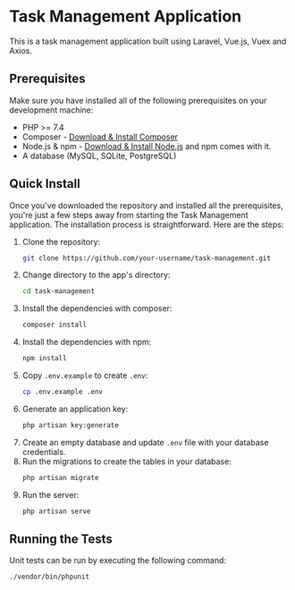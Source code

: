 # Task Management Application

This is a task management application built using Laravel, Vue.js, Vuex and Axios.

## Prerequisites

Make sure you have installed all of the following prerequisites on your development machine:

- PHP >= 7.4
- Composer - [Download & Install Composer](https://getcomposer.org/download/)
- Node.js & npm - [Download & Install Node.js](https://nodejs.org/en/download/) and npm comes with it.
- A database (MySQL, SQLite, PostgreSQL)

## Quick Install

Once you've downloaded the repository and installed all the prerequisites, you're just a few steps away from starting the Task Management application. The installation process is straightforward. Here are the steps:

1. Clone the repository:
    ```sh
    git clone https://github.com/your-username/task-management.git
    ```
2. Change directory to the app's directory:
    ```sh
    cd task-management
    ```
3. Install the dependencies with composer:
    ```sh
    composer install
    ```
4. Install the dependencies with npm:
    ```sh
    npm install
    ```
5. Copy `.env.example` to create `.env`:
    ```sh
    cp .env.example .env
    ```
6. Generate an application key:
    ```sh
    php artisan key:generate
    ```
7. Create an empty database and update `.env` file with your database credentials.
8. Run the migrations to create the tables in your database:
    ```sh
    php artisan migrate
    ```
9. Run the server:
    ```sh
    php artisan serve
    ```

## Running the Tests

Unit tests can be run by executing the following command:

```sh
./vendor/bin/phpunit

